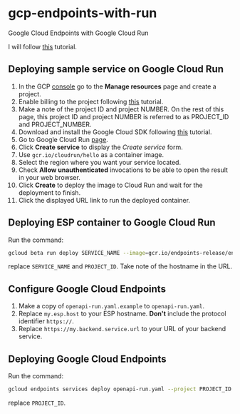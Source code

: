 # gcp-endpoints-with-run
Google Cloud Endpoints with Google Cloud Run

I will follow [this](https://cloud.google.com/endpoints/docs/openapi/get-started-cloud-run) tutorial.

## Deploying sample service on Google Cloud Run

1. In the GCP [console](https://console.cloud.google.com/) go to the **Manage resources** page and create a project.
2. Enable billing to the project following [this](https://cloud.google.com/billing/docs/how-to/modify-project) tutorial.
3. Make a note of the project ID and project NUMBER. On the rest of this page, this project ID and project NUMBER is referred to as PROJECT_ID and PROJECT_NUMBER.
4. Download and install the Google Cloud SDK following [this](https://cloud.google.com/sdk/docs/quickstarts) tutorial.
5. Go to Google Cloud Run [page](https://console.cloud.google.com/run?enableapi=true).
6. Click **Create service** to display the _Create service_ form.
7. Use `gcr.io/cloudrun/hello` as a container image.
8. Select the region where you want your service located.
9. Check **Allow unauthenticated** invocations to be able to open the result in your web browser.
10. Click **Create** to deploy the image to Cloud Run and wait for the deployment to finish.
11. Click the displayed URL link to run the deployed container.

## Deploying ESP container to Google Cloud Run

Run the command:
```bash
gcloud beta run deploy SERVICE_NAME --image=gcr.io/endpoints-release/endpoints-runtime-serverless:1.30.0 --allow-unauthenticated --region=us-central1 --project=PROJECT_ID
```

replace `SERVICE_NAME` and `PROJECT_ID`. Take note of the hostname in the URL.

## Configure Google Cloud Endpoints

1. Make a copy of `openapi-run.yaml.example` to `openapi-run.yaml`.
2. Replace `my.esp.host` to your ESP hostname. **Don't** include the protocol identifier `https://`.
3. Replace `https://my.backend.service.url` to your URL of your backend service.

## Deploying Google Cloud Endpoints

Run the command:
```bash
gcloud endpoints services deploy openapi-run.yaml --project PROJECT_ID
```

replace `PROJECT_ID`.
